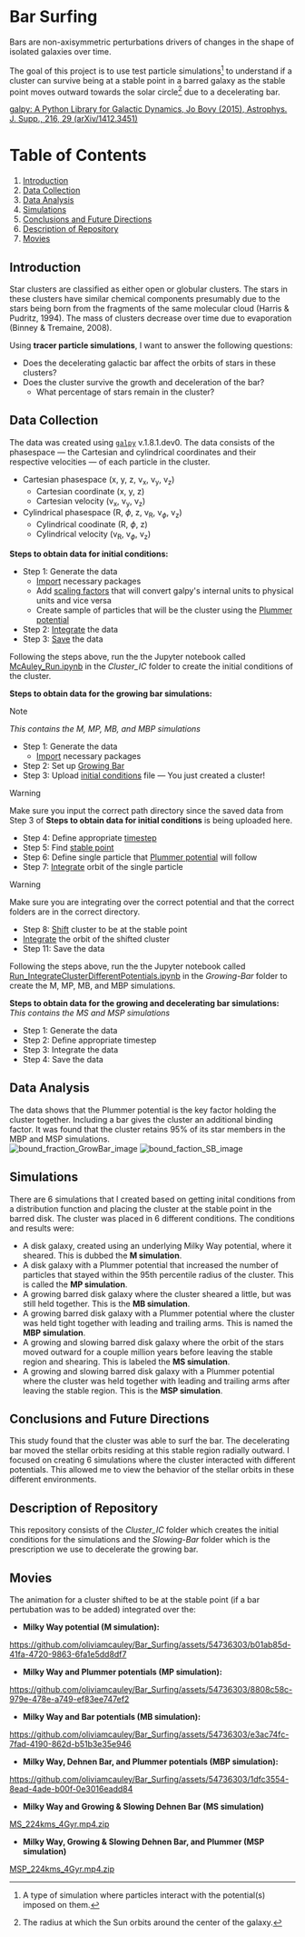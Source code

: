 # Bar Surfing
Bars are non-axisymmetric perturbations drivers of changes in the shape of isolated galaxies over time.

The goal of this project is to use test particle simulations[^1] to understand if a cluster can survive being at a stable point in a barred galaxy as the stable point moves outward towards the solar circle[^2] due to a decelerating bar.

[galpy: A Python Library for Galactic Dynamics, Jo Bovy (2015), Astrophys. J. Supp., 216, 29 (arXiv/1412.3451)](https://iopscience.iop.org/article/10.1088/0067-0049/216/2/29/pdf)

[^1]: A type of simulation where particles interact with the potential(s) imposed on them.
[^2]: The radius at which the Sun orbits around the center of the galaxy.

# Table of Contents
1. [Introduction](#Introduction)
2. [Data Collection](#Data-Collection)
3. [Data Analysis](#Data-Analysis)
4. [Simulations](#Simulations)
5. [Conclusions and Future Directions](#Conclusions-and-Future-Directions)
6. [Description of Repository](#Description-of-Repository)
7. [Movies](#Movies)

## Introduction
Star clusters are classified as either open or globular clusters. The stars in these clusters have similar chemical components presumably due to the stars being born from the fragments of the same molecular cloud (Harris & Pudritz, 1994). The mass of clusters decrease over time due to evaporation (Binney & Tremaine, 2008).

Using **tracer particle simulations**, I want to answer the following questions:
* Does the decelerating galactic bar affect the orbits of stars in these clusters?
* Does the cluster survive the growth and deceleration of the bar?
  *  What percentage of stars remain in the cluster?

## Data Collection
The data was created using <tt>[`galpy`](http://github.com/jobovy/galpy)</tt> v.1.8.1.dev0. The data consists of the phasespace &mdash; the Cartesian and cylindrical coordinates and their respective velocities &mdash; of each particle in the cluster.
* Cartesian phasespace (x, y, z, v<sub>x</sub>, v<sub>y</sub>, v<sub>z</sub>)
  * Cartesian coordinate (x, y, z)
  * Cartesian velocity (v<sub>x</sub>, v<sub>y</sub>, v<sub>z</sub>)
* Cylindrical phasespace (R, $\phi$, z, v<sub>R</sub>, v<sub>$\phi$</sub>, v<sub>z</sub>)
  * Cylindrical coodinate (R, $\phi$, z)
  * Cylindrical velocity (v<sub>R</sub>, v<sub>$\phi$</sub>, v<sub>z</sub>)

**Steps to obtain data for initial conditions:**
* Step 1: Generate the data
  * [Import](https://github.com/oliviamcauley/Bar_Surfing/blob/8029fd29a6e5ee13e61e3ac0c9f9f7e2848357f8/Cluster_IC/McAuley_Imports.ipynb) necessary packages
  * Add [scaling factors](https://github.com/oliviamcauley/Bar_Surfing/blob/8029fd29a6e5ee13e61e3ac0c9f9f7e2848357f8/Cluster_IC/McAuley_ScaleFactors.ipynb) that will convert galpy's internal units to physical units and vice versa
  * Create sample of particles that will be the cluster using the [Plummer potential](https://github.com/oliviamcauley/Bar_Surfing/blob/8029fd29a6e5ee13e61e3ac0c9f9f7e2848357f8/Cluster_IC/McAuley_PlummerPotential.ipynb)
* Step 2: [Integrate](https://github.com/oliviamcauley/Bar_Surfing/blob/8029fd29a6e5ee13e61e3ac0c9f9f7e2848357f8/Cluster_IC/McAuley_IntegrateIC.ipynb) the data
* Step 3: [Save](https://github.com/oliviamcauley/Bar_Surfing/blob/8029fd29a6e5ee13e61e3ac0c9f9f7e2848357f8/Cluster_IC/McAuley_SaveOrbitsIC.ipynb) the data

Following the steps above, run the the Jupyter notebook called [McAuley_Run.ipynb](https://github.com/oliviamcauley/Bar_Surfing/blob/45c5897bb3743ddbf32652d97a424be89b58d2a9/Cluster_IC/McAuley_Run_IC.ipynb) in the *Cluster_IC* folder to create the initial conditions of the cluster.

**Steps to obtain data for the growing bar simulations:** <br />
> [!NOTE]  
> *This contains the M, MP, MB, and MBP simulations*
* Step 1: Generate the data
  * [Import](https://github.com/oliviamcauley/Bar_Surfing/blob/e696f1c08b686e9fa6dde2825e7f9b9b7d8a8349/Growing-Bar/McAuley_Imports.ipynb) necessary packages
* Step 2: Set up [Growing Bar](https://github.com/oliviamcauley/Bar_Surfing/blob/e696f1c08b686e9fa6dde2825e7f9b9b7d8a8349/Growing-Bar/McAuley_DehnenBar.ipynb)
* Step 3: Upload [initial conditions](https://github.com/oliviamcauley/Bar_Surfing/blob/e696f1c08b686e9fa6dde2825e7f9b9b7d8a8349/Growing-Bar/ICs_File.ipynb) file &mdash; You just created a cluster!
> [!Warning]
> Make sure you input the correct path directory since the saved data from Step 3 of **Steps to obtain data for initial conditions** is being uploaded here.
* Step 4: Define appropriate [timestep](https://github.com/oliviamcauley/Bar_Surfing/blob/e696f1c08b686e9fa6dde2825e7f9b9b7d8a8349/Growing-Bar/Timescale_Calculator.ipynb)
* Step 5: Find [stable point](https://github.com/oliviamcauley/Bar_Surfing/blob/e696f1c08b686e9fa6dde2825e7f9b9b7d8a8349/Growing-Bar/FindL5.ipynb)
* Step 6: Define single particle that [Plummer potential](https://github.com/oliviamcauley/Bar_Surfing/blob/e696f1c08b686e9fa6dde2825e7f9b9b7d8a8349/Growing-Bar/MovePlummer.ipynb) will follow
* Step 7: [Integrate](https://github.com/oliviamcauley/Bar_Surfing/blob/e696f1c08b686e9fa6dde2825e7f9b9b7d8a8349/Growing-Bar/IntegrateSingleParticle.ipynb) orbit of the single particle
>[!Warning]
> Make sure you are integrating over the correct potential and that the correct folders are in the correct directory.
* Step 8: [Shift](https://github.com/oliviamcauley/Bar_Surfing/blob/e696f1c08b686e9fa6dde2825e7f9b9b7d8a8349/Growing-Bar/ShiftClusterOrbit.ipynb) cluster to be at the stable point
* [Integrate](https://github.com/oliviamcauley/Bar_Surfing/blob/e696f1c08b686e9fa6dde2825e7f9b9b7d8a8349/Growing-Bar/IntegrateClusterOrbit.ipynb) the orbit of the shifted cluster
* Step 11: Save the data

Following the steps above, run the the Jupyter notebook called [Run_IntegrateClusterDifferentPotentials.ipynb](https://github.com/oliviamcauley/Bar_Surfing/blob/e696f1c08b686e9fa6dde2825e7f9b9b7d8a8349/Growing-Bar/Run_IntegrateClusterDifferentPotentials.ipynb) in the *Growing-Bar* folder to create the M, MP, MB, and MBP simulations.

**Steps to obtain data for the growing and decelerating bar simulations:** <br />
*This contains the MS and MSP simulations*
* Step 1: Generate the data
* Step 2: Define appropriate timestep
* Step 3: Integrate the data
* Step 4: Save the data

## Data Analysis
The data shows that the Plummer potential is the key factor holding the cluster together. Including a bar gives the cluster an additional binding factor. It was found that the cluster retains 95% of its star members in the MBP and MSP simulations. <br />
![bound_fraction_GrowBar_image](https://github.com/user-attachments/assets/ea375403-d3fe-45f2-96fc-ee305c682940)
![bound_faction_SB_image](https://github.com/user-attachments/assets/3c153eb2-e4f6-461b-a49f-80feb94d89fc)


## Simulations
There are 6 simulations that I created based on getting inital conditions from a distribution function and placing the cluster at the stable point in the barred disk. The cluster was placed in 6 different conditions. The conditions and results were:
* A disk galaxy, created using an underlying Milky Way potential, where it sheared. This is dubbed the **M simulation**.
* A disk galaxy with a Plummer potential that increased the number of particles that stayed within the 95th percentile radius of the cluster. This is called the **MP simulation**.
* A growing barred disk galaxy where the cluster sheared a little, but was still held together. This is the **MB simulation**.
* A growing barred disk galaxy with a Plummer potential where the cluster was held tight together with leading and trailing arms. This is named the **MBP simulation**.
* A growing and slowing barred disk galaxy where the orbit of the stars moved outward for a couple million years before leaving the stable region and shearing. This is labeled the **MS simulation**.
* A growing and slowing barred disk galaxy with a Plummer potential where the cluster was held together with leading and trailing arms after leaving the stable region. This is the **MSP simulation**.

## Conclusions and Future Directions
This study found that the cluster was able to surf the bar. The decelerating bar moved the stellar orbits residing at this stable region radially outward. I focused on creating 6 simulations where the cluster interacted with different potentials. This allowed me to view the behavior of the stellar orbits in these different environments.  

## Description of Repository
This repository consists of the *Cluster_IC* folder which creates the initial conditions for the simulations and the *Slowing-Bar* folder which is the prescription we use to decelerate the growing bar.

## Movies
The animation for a cluster shifted to be at the stable point (if a bar pertubation was to be added) integrated over the:

* **Milky Way potential (M simulation):**

https://github.com/oliviamcauley/Bar_Surfing/assets/54736303/b01ab85d-41fa-4720-9863-6fa1e5dd8df7

* **Milky Way and Plummer potentials (MP simulation):**

https://github.com/oliviamcauley/Bar_Surfing/assets/54736303/8808c58c-979e-478e-a749-ef83ee747ef2

* **Milky Way and Bar potentials (MB simulation):**

https://github.com/oliviamcauley/Bar_Surfing/assets/54736303/e3ac74fc-7fad-4190-862d-b51b3e35e946

* **Milky Way, Dehnen Bar, and Plummer potentials (MBP simulation):**

https://github.com/oliviamcauley/Bar_Surfing/assets/54736303/1dfc3554-8ead-4ade-b00f-0e3016eadd84

* **Milky Way and Growing \& Slowing Dehnen Bar (MS simulation)**

[MS_224kms_4Gyr.mp4.zip](https://github.com/user-attachments/files/15992819/MS_224kms_4Gyr.mp4.zip)

* **Milky Way, Growing \& Slowing Dehnen Bar, and Plummer (MSP simulation)**

[MSP_224kms_4Gyr.mp4.zip](https://github.com/user-attachments/files/15979888/MSP_224kms_4Gyr.mp4.zip)
